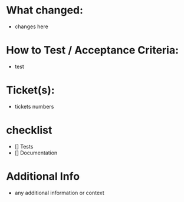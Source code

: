 # What changed:
- changes here

# How to Test / Acceptance Criteria:
- test

# Ticket(s): 
- tickets numbers

# checklist
- [] Tests
- [] Documentation

# Additional Info
- any additional information or context
